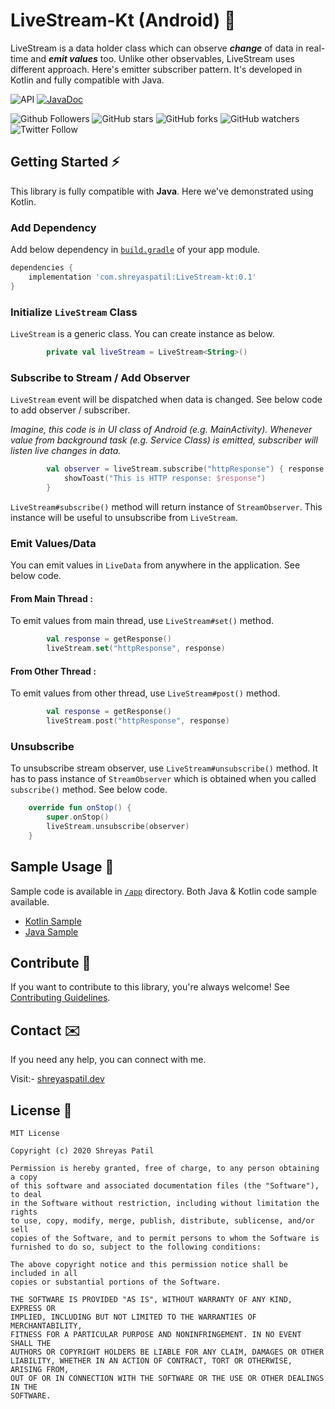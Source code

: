 # LiveStream-Kt (Android) 📱
LiveStream is a data holder class which can observe ***change*** of data in real-time and ***emit values*** too. Unlike other observables, LiveStream uses different approach. Here's emitter subscriber pattern. It's developed in Kotlin and fully compatible with Java.

![API](https://img.shields.io/badge/API-19%2B-brightgreen.svg)
[![JavaDoc](https://img.shields.io/badge/JavaDoc-LiveStreamKt-blue.svg)](https://patilshreyas.github.io/LiveStream-kt/docs/)

![Github Followers](https://img.shields.io/github/followers/PatilShreyas?label=Follow&style=social)
![GitHub stars](https://img.shields.io/github/stars/PatilShreyas/LiveStream-kt?style=social)
![GitHub forks](https://img.shields.io/github/forks/PatilShreyas/LiveStream-kt?style=social)
![GitHub watchers](https://img.shields.io/github/watchers/PatilShreyas/LiveStream-kt?style=social)
![Twitter Follow](https://img.shields.io/twitter/follow/imShreyasPatil?label=Follow&style=social)

## Getting Started ⚡️
This library is fully compatible with **Java**. Here we've demonstrated using Kotlin.

### Add Dependency
Add below dependency in [`build.gradle`](app/build.gradle) of your app module.
```gradle
dependencies {
    implementation 'com.shreyaspatil:LiveStream-kt:0.1'
}
```

### Initialize `LiveStream` Class
`LiveStream` is a generic class. You can create instance as below.

```kotlin
        private val liveStream = LiveStream<String>()
```

### Subscribe to Stream / Add Observer
`LiveStream` event will be dispatched when data is changed. See below code to add observer / subscriber.

*Imagine, this code is in UI class of Android (e.g. MainActivity). Whenever value from background task (e.g. Service Class) is emitted, subscriber will listen live changes in data.*

```kotlin
        val observer = liveStream.subscribe("httpResponse") { response ->
            showToast("This is HTTP response: $response")
        }
```
`LiveStream#subscribe()` method will return instance of `StreamObserver`. This instance will be useful to unsubscribe from `LiveStream`.

### Emit Values/Data
You can emit values in `LiveData` from anywhere in the application. See below code.

#### From Main Thread :
To emit values from main thread, use `LiveStream#set()` method.
```kotlin
        val response = getResponse()
        liveStream.set("httpResponse", response)
```

#### From Other Thread :
To emit values from other thread, use `LiveStream#post()` method.
```kotlin
        val response = getResponse()
        liveStream.post("httpResponse", response)
```

### Unsubscribe 
To unsubscribe stream observer, use `LiveStream#unsubscribe()` method. It has to pass instance of `StreamObserver` which is obtained when you called `subscribe()` method. See below code.

```kotlin
    override fun onStop() {
        super.onStop()
        liveStream.unsubscribe(observer)
    }
```

## Sample Usage 🚀
Sample code is available in [`/app`](/app) directory. Both Java & Kotlin code sample available.
- [Kotlin Sample](https://github.com/PatilShreyas/LiveStream-kt/tree/master/app/src/main/java/com/shreyaspatil/livestream/example/kotlin)
- [Java Sample](https://github.com/PatilShreyas/LiveStream-kt/tree/master/app/src/main/java/com/shreyaspatil/livestream/example/java)

## Contribute 🤝
If you want to contribute to this library, you're always welcome!
See [Contributing Guidelines](CONTRIBUTING.md). 

## Contact ✉️
If you need any help, you can connect with me.

Visit:- [shreyaspatil.dev](https://shreyaspatil.dev)

## License 📃
```
MIT License

Copyright (c) 2020 Shreyas Patil

Permission is hereby granted, free of charge, to any person obtaining a copy
of this software and associated documentation files (the "Software"), to deal
in the Software without restriction, including without limitation the rights
to use, copy, modify, merge, publish, distribute, sublicense, and/or sell
copies of the Software, and to permit persons to whom the Software is
furnished to do so, subject to the following conditions:

The above copyright notice and this permission notice shall be included in all
copies or substantial portions of the Software.

THE SOFTWARE IS PROVIDED "AS IS", WITHOUT WARRANTY OF ANY KIND, EXPRESS OR
IMPLIED, INCLUDING BUT NOT LIMITED TO THE WARRANTIES OF MERCHANTABILITY,
FITNESS FOR A PARTICULAR PURPOSE AND NONINFRINGEMENT. IN NO EVENT SHALL THE
AUTHORS OR COPYRIGHT HOLDERS BE LIABLE FOR ANY CLAIM, DAMAGES OR OTHER
LIABILITY, WHETHER IN AN ACTION OF CONTRACT, TORT OR OTHERWISE, ARISING FROM,
OUT OF OR IN CONNECTION WITH THE SOFTWARE OR THE USE OR OTHER DEALINGS IN THE
SOFTWARE.
```
